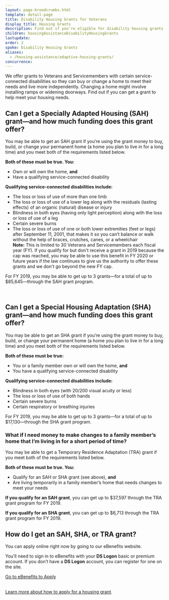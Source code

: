 ```yaml
---
layout: page-breadcrumbs.html
template: detail-page
title: Disability Housing Grants for Veterans
display_title: Housing Grants
description: Find out if you're eligible for disability housing grants for Veterans and Servicemembers with certain service-connected disabilities. We offer these grants to disabled Veterans and Servicemembers who want to buy or change a home (like adding a ramp) to meet their needs and live more independently. 
children: housingAssistanceDisabilityHousingGrants
lastupdate:
order: 2
spoke: Disability Housing Grants
aliases:
  - /housing-assistance/adaptive-housing-grants/
concurrence:
---
```


<div class="va-introtext">

We offer grants to Veterans and Servicemembers with certain service-connected disabilities so they can buy or change a home to meet their needs and live more independently. Changing a home might involve installing ramps or widening doorways. Find out if you can get a grant to help meet your housing needs.

</div>

## Can I get a Specially Adapted Housing (SAH) grant—and how much funding does this grant offer?

You may be able to get an SAH grant if you’re using the grant money to buy, build, or change your permanent home (a home you plan to live in for a long time) and you meet both of the requirements listed below.

**Both of these must be true. You:**
- Own or will own the home, **and**
- Have a qualifying service-connected disability

**Qualifying service-connected disabilities include:**
- The loss or loss of use of more than one limb
- The loss or loss of use of a lower leg along with the residuals (lasting effects) of an organic (natural) disease or injury
- Blindness in both eyes (having only light perception) along with the loss or loss of use of a leg
- Certain severe burns
- The loss or loss of use of one or both lower extremities (feet or legs) after September 11, 2001, that makes it so you can’t balance or walk without the help of braces, crutches, canes, or a wheelchair <br>**Note:** This is limited to 30 Veterans and Servicemembers each fiscal year (FY). If you qualify for but don't receive a grant in 2019 because the cap was reached, you may be able to use this benefit in FY 2020 or future years if the law continues to give us the authority to offer these grants and we don't go beyond the new FY cap.

For FY 2019, you may be able to get up to 3 grants—for a total of up to $85,645—through the SAH grant program.

<br>

## Can I get a Special Housing Adaptation (SHA) grant—and how much funding does this grant offer?

You may be able to get an SHA grant if you’re using the grant money to buy, build, or change your permanent home (a home you plan to live in for a long time) and you meet both of the requirements listed below.

**Both of these must be true:**

- You or a family member own or will own the home, **and**
- You have a qualifying service-connected disability

**Qualifying service-connected disabilities include:**
- Blindness in both eyes (with 20/200 visual acuity or less)
- The loss or loss of use of both hands
- Certain severe burns
- Certain respiratory or breathing injuries

For FY 2019, you may be able to get up to 3 grants—for a total of up to $17,130—through the SHA grant program.

<div class="feature" markdown=“1”>

### What if I need money to make changes to a family member’s home that I’m living in for a short period of time?

You may be able to get a Temporary Residence Adaptation (TRA) grant if you meet both of the requirements listed below.

**Both of these must be true. You:**

- Qualify for an SAH or SHA grant (see above), **and**
- Are living temporarily in a family member’s home that needs changes to meet your needs

**If you qualify for an SAH grant**, you can get up to $37,597 through the TRA grant program for FY 2019.

**If you qualify for an SHA grant**, you can get up to $6,713 through the TRA grant program for FY 2019.

</div>

## How do I get an SAH, SHA, or TRA grant?

You can apply online right now by going to our eBenefits website.

You’ll need to sign in to eBenefits with your <b>DS Logon</b> basic or premium account. If you don’t have a <b>DS Logon</b> account, you can register for one on the site.

<a class="usa-button-primary va-button-primary" href="https://www.ebenefits.va.gov/ebenefits/about/feature?feature=sah-grant">Go to eBenefits to Apply</a>

<br>
<a href="/housing-assistance/disability-housing-grants/how-to-apply/">Learn more about how to apply for a housing grant</a>.
